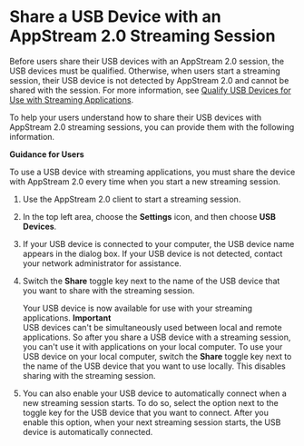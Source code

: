 # Share a USB Device with an AppStream 2\.0 Streaming Session<a name="share-usb-devices-with-session"></a>

Before users share their USB devices with an AppStream 2\.0 session, the USB devices must be qualified\. Otherwise, when users start a streaming session, their USB device is not detected by AppStream 2\.0 and cannot be shared with the session\. For more information, see [Qualify USB Devices for Use with Streaming Applications](qualify-usb-devices.md)\. 

To help your users understand how to share their USB devices with AppStream 2\.0 streaming sessions, you can provide them with the following information\. 

**Guidance for Users**

To use a USB device with streaming applications, you must share the device with AppStream 2\.0 every time when you start a new streaming session\. 

1. Use the AppStream 2\.0 client to start a streaming session\.

1. In the top left area, choose the **Settings** icon, and then choose **USB Devices**\.

1. If your USB device is connected to your computer, the USB device name appears in the dialog box\. If your USB device is not detected, contact your network administrator for assistance\.

1. Switch the **Share** toggle key next to the name of the USB device that you want to share with the streaming session\.

   Your USB device is now available for use with your streaming applications\.
**Important**  
USB devices can't be simultaneously used between local and remote applications\. So after you share a USB device with a streaming session, you can't use it with applications on your local computer\. To use your USB device on your local computer, switch the **Share** toggle key next to the name of the USB device that you want to use locally\. This disables sharing with the streaming session\. 

1. You can also enable your USB device to automatically connect when a new streaming session starts\. To do so, select the option next to the toggle key for the USB device that you want to connect\. After you enable this option, when your next streaming session starts, the USB device is automatically connected\. 